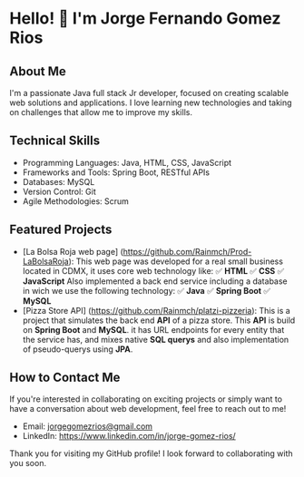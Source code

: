 # Hello! 👋 I'm Jorge Fernando Gomez Rios

## About Me
I'm a passionate Java full stack Jr developer, focused on creating scalable web solutions and applications. I love learning new technologies and taking on challenges that allow me to improve my skills.

## Technical Skills
- Programming Languages: Java, HTML, CSS, JavaScript
- Frameworks and Tools: Spring Boot, RESTful APIs
- Databases: MySQL
- Version Control: Git
- Agile Methodologies: Scrum

## Featured Projects
- [La Bolsa Roja web page] (https://github.com/Rainmch/Prod-LaBolsaRoja): This web page was developed for a real small business located in CDMX, it uses core web technology like:
 ✅ **HTML**
 ✅ **CSS**
 ✅ **JavaScript**
 Also implemented a back end service including a database in wich we use the following technology:
 ✅ **Java**
 ✅ **Spring Boot**
 ✅ **MySQL**
- [Pizza Store API] (https://github.com/Rainmch/platzi-pizzeria): This is a project that simulates the back end **API** of a pizza store. This **API** is build on **Spring Boot** and **MySQL**. it has URL endpoints for every entity that the service has, and mixes native **SQL querys** and also implementation of pseudo-querys using **JPA**.

## How to Contact Me
If you're interested in collaborating on exciting projects or simply want to have a conversation about web development, feel free to reach out to me!
- Email: jorgegomezrios@gmail.com
- LinkedIn: https://www.linkedin.com/in/jorge-gomez-rios/

Thank you for visiting my GitHub profile! I look forward to collaborating with you soon.

